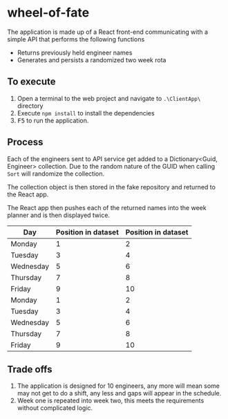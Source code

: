 # wheel-of-fate

The application is made up of a React front-end communicating with a simple API that performs the following functions
- Returns previously held engineer names
- Generates and persists a randomized two week rota

## To execute

1. Open a terminal to the web project and navigate to `.\ClientApp\` directory
2. Execute `npm install` to install the dependencies
3. <kbd>F5</kbd> to run the application.

## Process

Each of the engineers sent to API service get added to a Dictionary<Guid, Engineer> collection.  Due to the random nature of the GUID when calling `Sort` will randomize the collection.

The collection object is then stored in the fake repository and returned to the React app.

The React app then pushes each of the returned names into the week planner and is then displayed twice.

| Day       | Position in dataset | Position in dataset |
|-----------|---------------------|---------------------|
| Monday    | 1                   | 2                   |
| Tuesday   | 3                   | 4                   |
| Wednesday | 5                   | 6                   |
| Thursday  | 7                   | 8                   |
| Friday    | 9                   | 10                  |
| Monday    | 1                   | 2                   |
| Tuesday   | 3                   | 4                   |
| Wednesday | 5                   | 6                   |
| Thursday  | 7                   | 8                   |
| Friday    | 9                   | 10                  |

## Trade offs

1. The application is designed for 10 engineers, any more will mean some may not get to do a shift, any less and gaps will appear in the schedule.
2. Week one is repeated into week two, this meets the requirements without complicated logic.
